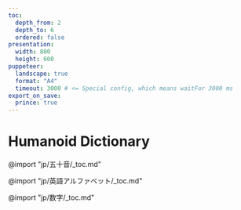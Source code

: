 ```yaml
---
toc:
  depth_from: 2
  depth_to: 6
  ordered: false
presentation:
  width: 800
  height: 600
puppeteer:
  landscape: true
  format: "A4"
  timeout: 3000 # <= Special config, which means waitFor 3000 ms
export_on_save:
  prince: true
---
```

# Humanoid Dictionary

@import "jp/五十音/_toc.md"

<div style="page-break-before:always"></div>

@import "jp/英語アルファベット/_toc.md"

<div style="page-break-before:always"></div>

@import "jp/数字/_toc.md"
